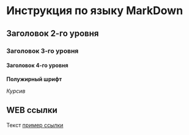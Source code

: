 # Инструкция по языку MarkDown

## Заголовок 2-го уровня

### Заголовок 3-го уровня

#### Заголовок 4-го уровня

**Полужирный шрифт**

*Курсив*

## WEB ссылки
Текст [пример ссылки](http.example.ru)